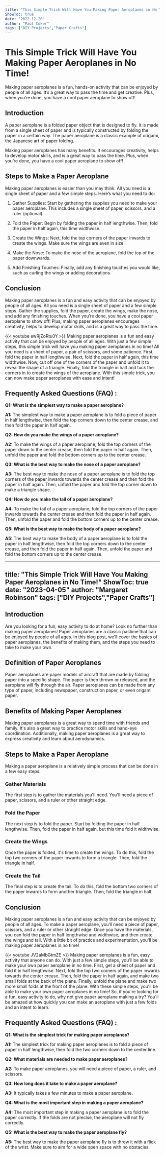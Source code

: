 ```yaml
---
title: "This Simple Trick Will Have You Making Paper Aeroplanes in No Time!"
ShowToc: true 
date: "2022-12-20"
author: "Paul Coker" 
tags: ["DIY Projects","Paper Crafts"]
---
```

# This Simple Trick Will Have You Making Paper Aeroplanes in No Time!

Making paper aeroplanes is a fun, hands-on activity that can be enjoyed by people of all ages. It’s a great way to pass the time and get creative. Plus, when you’re done, you have a cool paper aeroplane to show off! 

## Introduction

A paper aeroplane is a folded paper object that is designed to fly. It is made from a single sheet of paper and is typically constructed by folding the paper in a certain way. The paper aeroplane is a classic example of origami, the Japanese art of paper folding. 

Making paper aeroplanes has many benefits. It encourages creativity, helps to develop motor skills, and is a great way to pass the time. Plus, when you’re done, you have a cool paper aeroplane to show off! 

## Steps to Make a Paper Aeroplane

Making paper aeroplanes is easier than you may think. All you need is a single sheet of paper and a few simple steps. Here’s what you need to do: 

1. Gather Supplies: Start by gathering the supplies you need to make your paper aeroplane. This includes a single sheet of paper, scissors, and a ruler (optional).

2. Fold the Paper: Begin by folding the paper in half lengthwise. Then, fold the paper in half again, this time widthwise.

3. Create the Wings: Next, fold the top corners of the paper inwards to create the wings. Make sure the wings are even in size.

4. Make the Nose: To make the nose of the aeroplane, fold the top of the paper downwards.

5. Add Finishing Touches: Finally, add any finishing touches you would like, such as curling the wings or adding decorations.

## Conclusion

Making paper aeroplanes is a fun and easy activity that can be enjoyed by people of all ages. All you need is a single sheet of paper and a few simple steps. Gather the supplies, fold the paper, create the wings, make the nose, and add any finishing touches. When you’re done, you have a cool paper aeroplane to show off! Plus, making paper aeroplanes encourages creativity, helps to develop motor skills, and is a great way to pass the time.

{{< youtube ewRjZoRtu0Y >}} 
Making paper aeroplanes is a fun and easy activity that can be enjoyed by people of all ages. With just a few simple steps, this simple trick will have you making paper aeroplanes in no time! All you need is a sheet of paper, a pair of scissors, and some patience. First, fold the paper in half lengthwise. Next, fold the paper in half again, this time widthwise. Now, cut off one of the corners of the paper and unfold it to reveal the shape of a triangle. Finally, fold the triangle in half and tuck the corners in to create the wings of the aeroplane. With this simple trick, you can now make paper aeroplanes with ease and intent!

## Frequently Asked Questions (FAQ) :
**Q1: What is the simplest way to make a paper aeroplane?**

**A1:** The simplest way to make a paper aeroplane is to fold a piece of paper in half lengthwise, then fold the top corners down to the center crease, and then fold the paper in half again.



**Q2: How do you make the wings of a paper aeroplane?**

**A2:** To make the wings of a paper aeroplane, fold the top corners of the paper down to the center crease, then fold the paper in half again. Then, unfold the paper and fold the bottom corners up to the center crease.



**Q3: What is the best way to make the nose of a paper aeroplane?**

**A3:** The best way to make the nose of a paper aeroplane is to fold the top corners of the paper inwards towards the center crease and then fold the paper in half again. Then, unfold the paper and fold the top corner down to make a triangle shape.



**Q4: How do you make the tail of a paper aeroplane?**

**A4:** To make the tail of a paper aeroplane, fold the top corners of the paper inwards towards the center crease and then fold the paper in half again. Then, unfold the paper and fold the bottom corners up to the center crease.



**Q5: What is the best way to make the body of a paper aeroplane?**

**A5:** The best way to make the body of a paper aeroplane is to fold the paper in half lengthwise, then fold the top corners down to the center crease, and then fold the paper in half again. Then, unfold the paper and fold the bottom corners up to the center crease.

---
title: "This Simple Trick Will Have You Making Paper Aeroplanes in No Time!"
ShowToc: true 
date: "2023-04-05"
author: "Margaret Robinson" 
tags: ["DIY Projects","Paper Crafts"]
---
## Introduction

Are you looking for a fun, easy activity to do at home? Look no further than making paper aeroplanes! Paper aeroplanes are a classic pastime that can be enjoyed by people of all ages. In this blog post, we'll cover the basics of paper aeroplanes, the benefits of making them, and the steps you need to take to make your own.

## Definition of Paper Aeroplanes

Paper aeroplanes are paper models of aircraft that are made by folding paper into a specific shape. The paper is then thrown or released, and the aeroplane will fly through the air. Paper aeroplanes can be made from any type of paper, including newspaper, construction paper, or even origami paper.

## Benefits of Making Paper Aeroplanes

Making paper aeroplanes is a great way to spend time with friends and family. It's also a great way to practice motor skills and hand-eye coordination. Additionally, making paper aeroplanes is a great way to express creativity and learn about aerodynamics.

## Steps to Make a Paper Aeroplane

Making a paper aeroplane is a relatively simple process that can be done in a few easy steps.

### Gather Materials

The first step is to gather the materials you'll need. You'll need a piece of paper, scissors, and a ruler or other straight edge.

### Fold the Paper

The next step is to fold the paper. Start by folding the paper in half lengthwise. Then, fold the paper in half again, but this time fold it widthwise.

### Create the Wings

Once the paper is folded, it's time to create the wings. To do this, fold the top two corners of the paper inwards to form a triangle. Then, fold the triangle in half.

### Create the Tail

The final step is to create the tail. To do this, fold the bottom two corners of the paper inwards to form another triangle. Then, fold the triangle in half.

## Conclusion

Making paper aeroplanes is a fun and easy activity that can be enjoyed by people of all ages. To make a paper aeroplane, you'll need a piece of paper, scissors, and a ruler or other straight edge. Once you have the materials, you can fold the paper in half lengthwise and widthwise, and then create the wings and tail. With a little bit of practice and experimentation, you'll be making paper aeroplanes in no time!

{{< youtube JV2aMbGtmZE >}} 
Making paper aeroplanes is a fun, easy activity that anyone can do. With just a few simple steps, you'll be able to make your own paper aeroplane in no time. First, get a sheet of paper and fold it in half lengthwise. Next, fold the top two corners of the paper inwards towards the center crease. Then, fold the paper in half again, and make two small folds at the back of the plane. Finally, unfold the plane and make two more small folds at the front of the plane. With these simple steps, you'll be able to make your own paper aeroplanes in no time! So, if you're looking for a fun, easy activity to do, why not give paper aeroplane making a try? You'll be amazed at how quickly you can make an aeroplane with just a few folds and an intent to learn.

## Frequently Asked Questions (FAQ) :
**Q1: What is the simplest trick for making paper aeroplanes?**

**A1:** The simplest trick for making paper aeroplanes is to fold a piece of paper in half lengthwise, then fold the two corners down to the center line.

**Q2: What materials are needed to make paper aeroplanes?**

**A2:** To make paper aeroplanes, you will need a piece of paper, a ruler, and scissors.

**Q3: How long does it take to make a paper aeroplane?**

**A3:** It typically takes a few minutes to make a paper aeroplane.

**Q4: What is the most important step in making a paper aeroplane?**

**A4:** The most important step in making a paper aeroplane is to fold the paper correctly. If the folds are not precise, the aeroplane will not fly correctly.

**Q5: What is the best way to make the paper aeroplane fly?**

**A5:** The best way to make the paper aeroplane fly is to throw it with a flick of the wrist. Make sure to aim for a wide open space with no obstacles.





